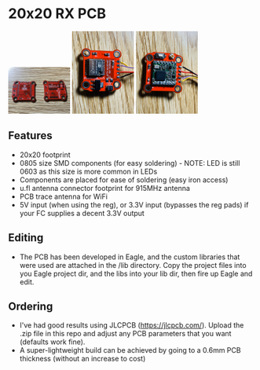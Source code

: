 # 20x20 RX PCB

<img src="img/bare_pcb.jpg" width="25%"> <img src="img/populated_side_1.jpg" width="25%"> <img src="img/populated_side_2.jpg" width="25%">

## Features

 * 20x20 footprint
 * 0805 size SMD components (for easy soldering) - NOTE: LED is still 0603 as this size is more common in LEDs
 * Components are placed for ease of soldering (easy iron access)
 * u.fl antenna connector footprint for 915MHz antenna
 * PCB trace antenna for WiFi
 * 5V input (when using the reg), or 3.3V input (bypasses the reg pads) if your FC supplies a decent 3.3V output

## Editing

 * The PCB has been developed in Eagle, and the custom libraries that were used are attached in the /lib directory. Copy the project files into you Eagle project dir, and the libs into your lib dir, then fire up Eagle and edit.

 ## Ordering

 * I've had good results using JLCPCB (https://jlcpcb.com/). Upload the .zip file in this repo and adjust any PCB parameters that you want (defaults work fine).
 * A super-lightweight build can be achieved by going to a 0.6mm PCB thickness (without an increase to cost)